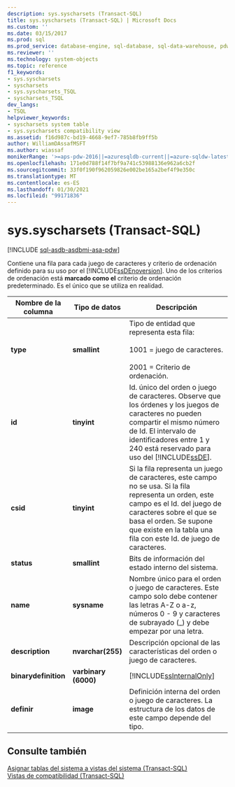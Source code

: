 ```yaml
---
description: sys.syscharsets (Transact-SQL)
title: sys.syscharsets (Transact-SQL) | Microsoft Docs
ms.custom: ''
ms.date: 03/15/2017
ms.prod: sql
ms.prod_service: database-engine, sql-database, sql-data-warehouse, pdw
ms.reviewer: ''
ms.technology: system-objects
ms.topic: reference
f1_keywords:
- sys.syscharsets
- syscharsets
- sys.syscharsets_TSQL
- syscharsets_TSQL
dev_langs:
- TSQL
helpviewer_keywords:
- syscharsets system table
- sys.syscharsets compatibility view
ms.assetid: f16d987c-bd19-4668-9ef7-785b8fb9ff5b
author: WilliamDAssafMSFT
ms.author: wiassaf
monikerRange: '>=aps-pdw-2016||=azuresqldb-current||=azure-sqldw-latest||>=sql-server-2016||>=sql-server-linux-2017||=azuresqldb-mi-current'
ms.openlocfilehash: 171e0d788f14f7bf9a741c53988136e962a6cb2f
ms.sourcegitcommit: 33f0f190f962059826e002be165a2bef4f9e350c
ms.translationtype: MT
ms.contentlocale: es-ES
ms.lasthandoff: 01/30/2021
ms.locfileid: "99171836"
---
```

# <a name="syssyscharsets-transact-sql"></a>sys.syscharsets (Transact-SQL)
[!INCLUDE [sql-asdb-asdbmi-asa-pdw](../../includes/applies-to-version/sql-asdb-asdbmi-asa-pdw.md)]

  Contiene una fila para cada juego de caracteres y criterio de ordenación definido para su uso por el [!INCLUDE[ssDEnoversion](../../includes/ssdenoversion-md.md)]. Uno de los criterios de ordenación está **marcado como el** criterio de ordenación predeterminado. Es el único que se utiliza en realidad.  
  
|Nombre de la columna|Tipo de datos|Descripción|  
|-----------------|---------------|-----------------|  
|**type**|**smallint**|Tipo de entidad que representa esta fila:<br /><br /> 1001 = juego de caracteres.<br /><br /> 2001 = Criterio de ordenación.|  
|**id**|**tinyint**|Id. único del orden o juego de caracteres. Observe que los órdenes y los juegos de caracteres no pueden compartir el mismo número de Id. El intervalo de identificadores entre 1 y 240 está reservado para uso del [!INCLUDE[ssDE](../../includes/ssde-md.md)].|  
|**csid**|**tinyint**|Si la fila representa un juego de caracteres, este campo no se usa. Si la fila representa un orden, este campo es el Id. del juego de caracteres sobre el que se basa el orden. Se supone que existe en la tabla una fila con este Id. de juego de caracteres.|  
|**status**|**smallint**|Bits de información del estado interno del sistema.|  
|**name**|**sysname**|Nombre único para el orden o juego de caracteres. Este campo solo debe contener las letras A-Z o a-z, números 0 - 9 y caracteres de subrayado (_) y debe empezar por una letra.|  
|**description**|**nvarchar(255)**|Descripción opcional de las características del orden o juego de caracteres.|  
|**binarydefinition**|**varbinary (6000)**|[!INCLUDE[ssInternalOnly](../../includes/ssinternalonly-md.md)]|  
|**definir**|**image**|Definición interna del orden o juego de caracteres. La estructura de los datos de este campo depende del tipo.|  
  
## <a name="see-also"></a>Consulte también  
 [Asignar tablas del sistema a vistas del sistema &#40;Transact-SQL&#41;](../../relational-databases/system-tables/mapping-system-tables-to-system-views-transact-sql.md)   
 [Vistas de compatibilidad &#40;Transact-SQL&#41;](~/relational-databases/system-compatibility-views/system-compatibility-views-transact-sql.md)  
  
  
